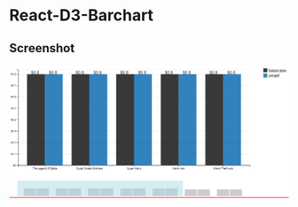 # React-D3-Barchart

## Screenshot
![alt text](https://github.com/crystalmanner/React-D3-Barchart/blob/master/Screenshot.png.PNG)
